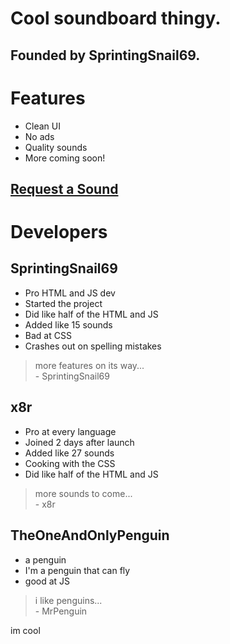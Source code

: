 # Cool soundboard thingy. 
## Founded by SprintingSnail69.
# Features
- Clean UI
- No ads
- Quality sounds
- More coming soon!
  <br>
## [Request a Sound](https://docs.google.com/forms/d/e/1FAIpQLSdnLqKoBB-w4EcPaKMEak1pVmM3o3qkSeDoFNLPmjNilM7_yg/viewform)
# Developers
## SprintingSnail69
- Pro HTML and JS dev
- Started the project
- Did like half of the HTML and JS
- Added like 15 sounds
- Bad at CSS
- Crashes out on spelling mistakes
> more features on its way... <br>
>             - SprintingSnail69
## x8r
- Pro at every language
- Joined 2 days after launch
- Added like 27 sounds
- Cooking with the CSS
- Did like half of the HTML and JS
> more sounds to come... <br>
>             - x8r
## TheOneAndOnlyPenguin
- a penguin
- I'm a penguin that can fly
- good at JS
> i like penguins... <br>
>             - MrPenguin

im cool